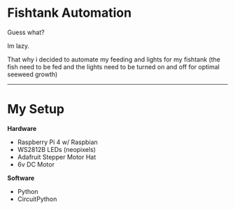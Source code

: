 Fishtank Automation
===================
Guess what?

Im lazy.

That why i decided to automate my feeding and lights for my fishtank (the fish need to be fed and the lights need to be turned on and off for optimal seeweed growth)

-------------------

# My Setup

**Hardware**
- Raspberry Pi 4 w/ Raspbian
- WS2812B LEDs (neopixels)
- Adafruit Stepper Motor Hat
- 6v DC Motor

**Software**
- Python
- CircuitPython
